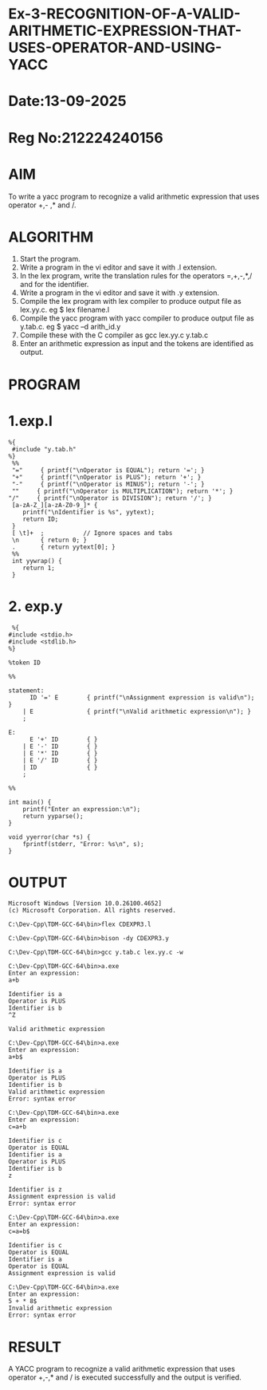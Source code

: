 # Ex-3-RECOGNITION-OF-A-VALID-ARITHMETIC-EXPRESSION-THAT-USES-OPERATOR-AND-USING-YACC
# Date:13-09-2025
# Reg No:212224240156
# AIM
To write a yacc program to recognize a valid arithmetic expression that uses operator +,- ,* and /.
# ALGORITHM
1.	Start the program.
2.	Write a program in the vi editor and save it with .l extension.
3.	In the lex program, write the translation rules for the operators =,+,-,*,/ and for the identifier.
4.	Write a program in the vi editor and save it with .y extension.
5.	Compile the lex program with lex compiler to produce output file as lex.yy.c. eg $ lex filename.l
6.	Compile the yacc program with yacc compiler to produce output file as y.tab.c. eg $ yacc –d arith_id.y
7.	Compile these with the C compiler as gcc lex.yy.c y.tab.c
8.	Enter an arithmetic expression as input and the tokens are identified as output.
# PROGRAM
# 1.exp.l 
```
%{
 #include "y.tab.h"
%}
 %%
 "="     { printf("\nOperator is EQUAL"); return '='; }
 "+"     { printf("\nOperator is PLUS"); return '+'; }
 "-"     { printf("\nOperator is MINUS"); return '-'; }
 ""     { printf("\nOperator is MULTIPLICATION"); return '*'; }  
"/"     { printf("\nOperator is DIVISION"); return '/'; }
 [a-zA-Z_][a-zA-Z0-9_]* {
    printf("\nIdentifier is %s", yytext);
    return ID;
 }
 [ \t]+  ;           // Ignore spaces and tabs
 \n      { return 0; }
 .       { return yytext[0]; }
 %%
 int yywrap() {
    return 1;
 }
```
# 2. exp.y
```
 %{
#include <stdio.h>
#include <stdlib.h>
%}

%token ID

%%

statement:
      ID '=' E        { printf("\nAssignment expression is valid\n"); }
    | E               { printf("\nValid arithmetic expression\n"); }
    ;

E:
      E '+' ID        { }
    | E '-' ID        { }
    | E '*' ID        { }
    | E '/' ID        { }
    | ID              { }
    ;

%%

int main() {
    printf("Enter an expression:\n");
    return yyparse();
}

void yyerror(char *s) {
    fprintf(stderr, "Error: %s\n", s);
}
```
# OUTPUT
```
Microsoft Windows [Version 10.0.26100.4652]
(c) Microsoft Corporation. All rights reserved.

C:\Dev-Cpp\TDM-GCC-64\bin>flex CDEXPR3.l

C:\Dev-Cpp\TDM-GCC-64\bin>bison -dy CDEXPR3.y

C:\Dev-Cpp\TDM-GCC-64\bin>gcc y.tab.c lex.yy.c -w

C:\Dev-Cpp\TDM-GCC-64\bin>a.exe
Enter an expression:
a+b

Identifier is a
Operator is PLUS
Identifier is b
^Z

Valid arithmetic expression

C:\Dev-Cpp\TDM-GCC-64\bin>a.exe
Enter an expression:
a+b$

Identifier is a
Operator is PLUS
Identifier is b
Valid arithmetic expression
Error: syntax error

C:\Dev-Cpp\TDM-GCC-64\bin>a.exe
Enter an expression:
c=a+b

Identifier is c
Operator is EQUAL
Identifier is a
Operator is PLUS
Identifier is b
z

Identifier is z
Assignment expression is valid
Error: syntax error

C:\Dev-Cpp\TDM-GCC-64\bin>a.exe
Enter an expression:
c=a=b$

Identifier is c
Operator is EQUAL
Identifier is a
Operator is EQUAL
Assignment expression is valid

C:\Dev-Cpp\TDM-GCC-64\bin>a.exe
Enter an expression:
5 + * 8$
Invalid arithmetic expression
Error: syntax error
```
# RESULT
A YACC program to recognize a valid arithmetic expression that uses operator +,-,* and / is executed successfully and the output is verified.
